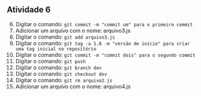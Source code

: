 ## Atividade 6

6. Digitar o comando: ```git commit -m "commit um" para o primeiro commit```
7. Adicionar um arquivo com o nome: arquivo3.js
8. Digitar o comando: ```git add arquivo3.js```
9. Digitar o comando: ```git tag -a 1.0 -m "versão de início" para criar uma tag inicial no repositório```
10. Digitar o comando: ```git commit -m "commit dois" para o segundo commit```
11. Digitar o comando: ```git push```
12. Digitar o comando: ```git branch dev ```
13. Digitar o comando: ```git checkout dev```
14. Digitar o comando: ```git rm arquivo2.js```
15. Adicionar um arquivo com o nome: arquivo4.js
